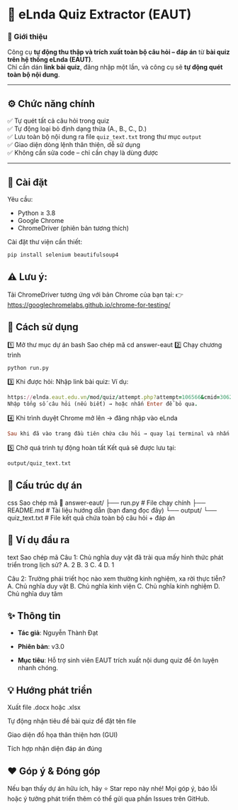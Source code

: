 # 🧠 eLnda Quiz Extractor (EAUT)

### 📘 Giới thiệu

Công cụ **tự động thu thập và trích xuất toàn bộ câu hỏi – đáp án** từ **bài quiz trên hệ thống eLnda (EAUT)**.  
Chỉ cần dán **link bài quiz**, đăng nhập một lần, và công cụ sẽ **tự động quét toàn bộ nội dung**.

---

## ⚙️ Chức năng chính

✅ Tự quét tất cả câu hỏi trong quiz  
✅ Tự động loại bỏ định dạng thừa (A., B., C., D.)  
✅ Lưu toàn bộ nội dung ra file `quiz_text.txt` trong thư mục `output`  
✅ Giao diện dòng lệnh thân thiện, dễ sử dụng  
✅ Không cần sửa code – chỉ cần chạy là dùng được  

---

## 🧩 Cài đặt

Yêu cầu:
- Python ≥ 3.8  
- Google Chrome  
- ChromeDriver (phiên bản tương thích)

Cài đặt thư viện cần thiết:

```bash
pip install selenium beautifulsoup4
```
## ⚠️ Lưu ý:
Tải ChromeDriver tương ứng với bản Chrome của bạn tại:
👉 https://googlechromelabs.github.io/chrome-for-testing/

## 🚀 Cách sử dụng
 1️⃣ Mở thư mục dự án
bash
Sao chép mã
cd answer-eaut
 2️⃣ Chạy chương trình
```bash
python run.py
```
 3️⃣ Khi được hỏi:
Nhập link bài quiz:
Ví dụ:

```ruby
https://elnda.eaut.edu.vn/mod/quiz/attempt.php?attempt=106566&cmid=3062&page=0
Nhập tổng số câu hỏi (nếu biết) → hoặc nhấn Enter để bỏ qua.
```
 4️⃣ Khi trình duyệt Chrome mở lên → đăng nhập vào eLnda
 ```ruby
Sau khi đã vào trang đầu tiên chứa câu hỏi → quay lại terminal và nhấn ENTER.
```
 5️⃣ Chờ quá trình tự động hoàn tất
Kết quả sẽ được lưu tại:

```bash
output/quiz_text.txt
```
## 📁 Cấu trúc dự án
css
Sao chép mã
📂 answer-eaut/
 ├── run.py             # File chạy chính
 ├── README.md          # Tài liệu hướng dẫn (bạn đang đọc đây)
 └── output/
      └── quiz_text.txt # File kết quả chứa toàn bộ câu hỏi + đáp án
## 🧠 Ví dụ đầu ra
text
Sao chép mã
Câu 1: Chủ nghĩa duy vật đã trải qua mấy hình thức phát triển trong lịch sử?
A. 2
B. 3
C. 4
D. 1

Câu 2: Trường phái triết học nào xem thường kinh nghiệm, xa rời thực tiễn?
A. Chủ nghĩa duy vật
B. Chủ nghĩa kinh viện
C. Chủ nghĩa kinh nghiệm
D. Chủ nghĩa duy tâm
## ✨ Thông tin
- **Tác giả**: Nguyễn Thành Đạt

- **Phiên bản**: v3.0

- **Mục tiêu**: Hỗ trợ sinh viên EAUT trích xuất nội dung quiz để ôn luyện nhanh chóng.

## 💡 Hướng phát triển
 Xuất file .docx hoặc .xlsx

 Tự động nhận tiêu đề bài quiz để đặt tên file

 Giao diện đồ họa thân thiện hơn (GUI)

 Tích hợp nhận diện đáp án đúng

## ❤️ Góp ý & Đóng góp
Nếu bạn thấy dự án hữu ích, hãy ⭐ Star repo này nhé!
Mọi góp ý, báo lỗi hoặc ý tưởng phát triển thêm có thể gửi qua phần Issues trên GitHub.
